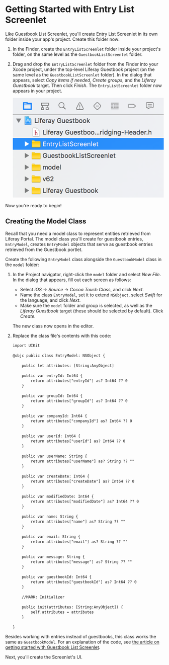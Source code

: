 # Getting Started with Entry List Screenlet

Like Guestbook List Screenlet, you'll create Entry List Screenlet in its own 
folder inside your app's project. Create this folder now: 

1.  In the Finder, create the `EntryListScreenlet` folder inside your project's 
    folder, on the same level as the `GuestbookListScreenlet` folder. 

2.  Drag and drop the `EntryListScreenlet` folder from the Finder into your 
    Xcode project, under the top-level Liferay Guestbook project (on the same 
    level as the `GuestbookListScreenlet` folder). In the dialog that appears, 
    select *Copy items if needed*, *Create groups*, and the *Liferay Guestbook* 
    target. Then click *Finish*. The `EntryListScreenlet` folder now appears in 
    your project. 

    ![Figure 1: After adding the `EntryListScreenlet` folder, your project should look something like this. Note that you can reorder items in the Project navigator via drag and drop.](../../../images/ios-lp-entry-proj-nav.png)

Now you're ready to begin! 

## Creating the Model Class

Recall that you need a model class to represent entities retrieved from Liferay 
Portal. The model class you'll create for guestbook entries, `EntryModel`, 
creates `EntryModel` objects that serve as guestbook entries retrieved from the 
Guestbook portlet. 

Create the following `EntryModel` class alongside the `GuestbookModel` class in 
the `model` folder:

1.  In the Project navigator, right-click the `model` folder and select *New 
    File*. In the dialog that appears, fill out each screen as follows: 

    - Select *iOS* &rarr; *Source* &rarr; *Cocoa Touch Class*, and click *Next*. 
    - Name the class `EntryModel`, set it to extend `NSObject`, select *Swift* 
      for the language, and click *Next*. 
    - Make sure the `model` folder and group is selected, as well as the 
      *Liferay Guestbook* target (these should be selected by default). Click 
      *Create*. 

    The new class now opens in the editor. 

2.  Replace the class file's contents with this code: 

        import UIKit

        @objc public class EntryModel: NSObject {
    
            public let attributes: [String:AnyObject]
    
            public var entryId: Int64 {
                return attributes["entryId"] as? Int64 ?? 0
            }

            public var groupId: Int64 {
                return attributes["groupId"] as? Int64 ?? 0
            }

            public var companyId: Int64 {
                return attributes["companyId"] as? Int64 ?? 0
            }

            public var userId: Int64 {
                return attributes["userId"] as? Int64 ?? 0
            }

            public var userName: String {
                return attributes["userName"] as? String ?? ""
            }

            public var createDate: Int64 {
                return attributes["createDate"] as? Int64 ?? 0
            }

            public var modifiedDate: Int64 {
                return attributes["modifiedDate"] as? Int64 ?? 0
            }

            public var name: String {
                return attributes["name"] as? String ?? ""
            }

            public var email: String {
                return attributes["email"] as? String ?? ""
            }

            public var message: String {
                return attributes["message"] as? String ?? ""
            }

            public var guestbookId: Int64 {
                return attributes["guestbookId"] as? Int64 ?? 0
            }

            //MARK: Initializer

            public init(attributes: [String:AnyObject]) {
                self.attributes = attributes
            }

        }

Besides working with entries instead of guestbooks, this class works the same as 
`GuestbookModel`. For an explanation of the code, see 
[the article on getting started with Guestbook List Screenlet](https://www.liferay.com/). 
<!-- placeholder link -->

Next, you'll create the Screenlet's UI. 
 